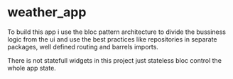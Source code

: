 # weather_app

To build this app i use the bloc pattern architecture to divide the bussiness logic from the ui and use the best practices like repositories in separate packages, well defined routing and barrels imports.

There is not statefull widgets in this project just stateless bloc control the whole app state.

